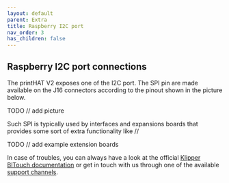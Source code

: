 ```yaml
---
layout: default
parent: Extra
title: Raspberry I2C port
nav_order: 3
has_children: false
---
```


## Raspberry I2C port connections
The printHAT V2 exposes one of the I2C port. The SPI pin are made available on the J16 connectors according to the pinout shown in the picture below.

TODO // add picture

Such SPI is typically used by interfaces and expansions boards that provides some sort of extra functionality like //

TODO // add example extension boards

In case of troubles, you can always have a look at the official [Klipper BlTouch documentation](https://www.klipper3d.org/BLTouch.html) or get in touch with us through one of the available [support channels]().
